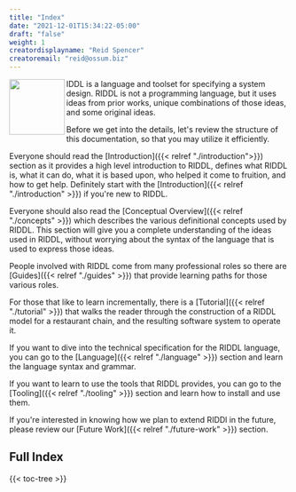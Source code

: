 ```yaml
---
title: "Index"
date: "2021-12-01T15:34:22-05:00"
draft: "false" 
weight: 1 
creatordisplayname: "Reid Spencer"
creatoremail: "reid@ossum.biz"
---
```


<img src="/images/RIDDL-Logo.svg" align="left" width="100px"/>IDDL is a 
language and toolset for specifying a system design. RIDDL is not
a programming language, but it uses ideas from prior works, unique 
combinations of those ideas, and some original ideas.  
 
Before we get into the details, let's review the structure of this 
documentation, so that you may utilize it efficiently.  

Everyone should read the [Introduction]({{< relref "./introduction">}}) 
section as it provides a high level introduction to RIDDL, defines what RIDDL 
is, what it can do, what it is based upon, who helped it come to fruition, and 
how to get help. Definitely start with the 
[Introduction]({{< relref "./introduction" >}}) if you're new to RIDDL.

Everyone should also read the 
[Conceptual Overview]({{< relref "./concepts" >}}) which 
describes the various definitional concepts used by RIDDL. This section will 
give you a complete understanding of the ideas used in RIDDL, without worrying
about the syntax of the language that is used to express those ideas.

People involved with RIDDL come from many professional roles so there are 
[Guides]({{< relref "./guides" >}}) that provide learning paths for those 
various roles.  

For those that like to learn incrementally, there is a 
[Tutorial]({{< relref "./tutorial" >}}) that walks the reader through the 
construction of a RIDDL model for a restaurant chain, and the resulting 
software system to operate it.

If you want to dive into the technical specification for the RIDDL language,
you can go to the [Language]({{< relref "./language" >}}) section and learn
the language syntax and grammar.

If you want to learn to use the tools that RIDDL provides, you can go to 
the [Tooling]({{< relref "./tooling" >}}) section and learn how to install and 
use them. 

If you're interested in knowing how we plan to extend RIDDl in the future, 
please review our [Future Work]({{< relref "./future-work" >}}) section. 

## Full Index

{{< toc-tree >}}
